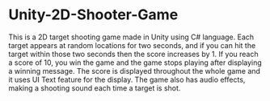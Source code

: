 # Unity-2D-Shooter-Game
This is a 2D target shooting game made in Unity using C# language.
Each target appears at random locations for two seconds, and if you can hit the target within those two seconds then the score increases by 1. If you reach a score of 10, you win the game and the game stops playing after displaying a winning message. The score is displayed throughout the whole game and it uses UI Text feature for the display. The game also has audio effects, making a shooting sound each time a target is shot.


